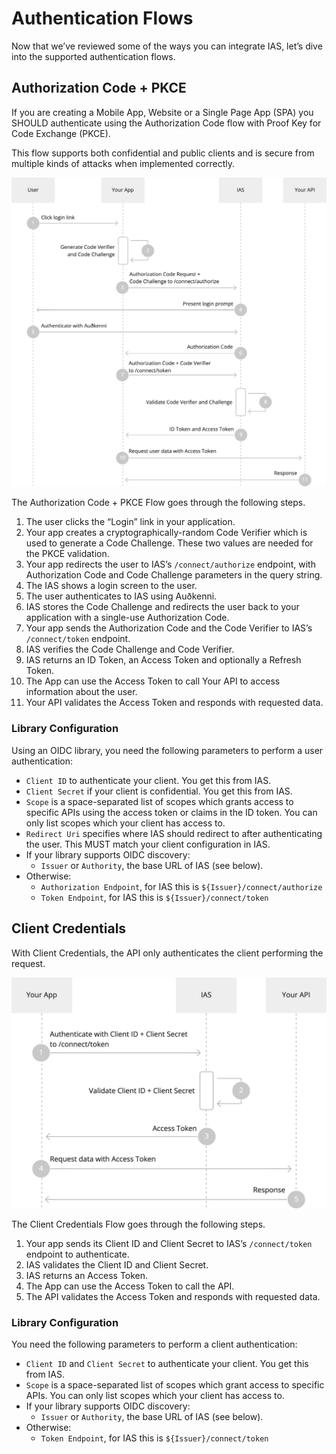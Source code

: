 # Authentication Flows

Now that we’ve reviewed some of the ways you can integrate IAS, let’s dive into the supported authentication flows.

## Authorization Code + PKCE

If you are creating a Mobile App, Website or a Single Page App (SPA) you SHOULD authenticate using the Authorization Code flow with Proof Key for Code Exchange (PKCE).

This flow supports both confidential and public clients and is secure from multiple kinds of attacks when implemented correctly.

![Authorization Code + PKCE Flow](assets/authorization_code.jpg)

The Authorization Code + PKCE Flow goes through the following steps.

1. The user clicks the “Login” link in your application.
2. Your app creates a cryptographically-random Code Verifier which is used to generate a Code Challenge. These two values are needed for the PKCE validation.
3. Your app redirects the user to IAS’s `/connect/authorize` endpoint, with Authorization Code and Code Challenge parameters in the query string.
4. The IAS shows a login screen to the user.
5. The user authenticates to IAS using Auðkenni.
6. IAS stores the Code Challenge and redirects the user back to your application with a single-use Authorization Code.
7. Your app sends the Authorization Code and the Code Verifier to IAS’s `/connect/token` endpoint.
8. IAS verifies the Code Challenge and Code Verifier.
9. IAS returns an ID Token, an Access Token and optionally a Refresh Token.
10. The App can use the Access Token to call Your API to access information about the user.
11. Your API validates the Access Token and responds with requested data.

### Library Configuration

Using an OIDC library, you need the following parameters to perform a user authentication:

- `Client ID` to authenticate your client. You get this from IAS.
- `Client Secret` if your client is confidential. You get this from IAS.
- `Scope` is a space-separated list of scopes which grants access to specific APIs using the access token or claims in the ID token. You can only list scopes which your client has access to.
- `Redirect Uri` specifies where IAS should redirect to after authenticating the user. This MUST match your client configuration in IAS.
- If your library supports OIDC discovery:
  - `Issuer` or `Authority`, the base URL of IAS (see below).
- Otherwise:
  - `Authorization Endpoint`, for IAS this is `${Issuer}/connect/authorize`
  - `Token Endpoint`, for IAS this is `${Issuer}/connect/token`

## Client Credentials

With Client Credentials, the API only authenticates the client performing the request.

![Client Credentials Flow](assets/client_credentials.jpg)

The Client Credentials Flow goes through the following steps.

1. Your app sends its Client ID and Client Secret to IAS’s `/connect/token` endpoint to authenticate.
2. IAS validates the Client ID and Client Secret.
3. IAS returns an Access Token.
4. The App can use the Access Token to call the API.
5. The API validates the Access Token and responds with requested data.

### Library Configuration

You need the following parameters to perform a client authentication:

- `Client ID` and `Client Secret` to authenticate your client. You get this from IAS.
- `Scope` is a space-separated list of scopes which grant access to specific APIs. You can only list scopes which your client has access to.
- If your library supports OIDC discovery:
  - `Issuer` or `Authority`, the base URL of IAS (see below).
- Otherwise:
  - `Token Endpoint`, for IAS this is `${Issuer}/connect/token`
